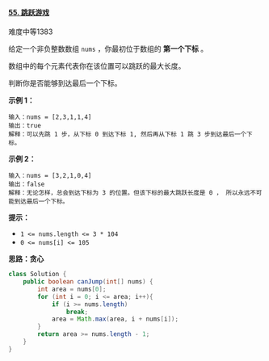 #### [55. 跳跃游戏](https://leetcode-cn.com/problems/jump-game/)

难度中等1383

给定一个非负整数数组 `nums` ，你最初位于数组的 **第一个下标** 。

数组中的每个元素代表你在该位置可以跳跃的最大长度。

判断你是否能够到达最后一个下标。

 

**示例 1：**

```
输入：nums = [2,3,1,1,4]
输出：true
解释：可以先跳 1 步，从下标 0 到达下标 1, 然后再从下标 1 跳 3 步到达最后一个下标。
```

**示例 2：**

```
输入：nums = [3,2,1,0,4]
输出：false
解释：无论怎样，总会到达下标为 3 的位置。但该下标的最大跳跃长度是 0 ， 所以永远不可能到达最后一个下标。
```

 

**提示：**

- `1 <= nums.length <= 3 * 104`
- `0 <= nums[i] <= 105`



**思路：贪心**

```java
class Solution {
    public boolean canJump(int[] nums) {
        int area = nums[0];
        for (int i = 0; i <= area; i++){
            if (i >= nums.length)
                break;
            area = Math.max(area, i + nums[i]);
        }
        return area >= nums.length - 1;
    }
}
```

